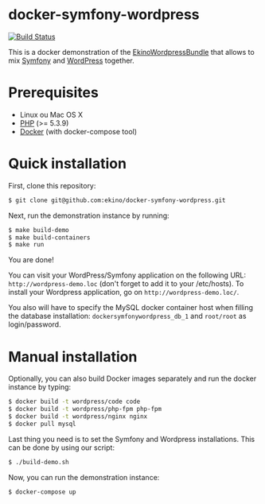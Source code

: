 docker-symfony-wordpress
========================

[![Build Status](https://secure.travis-ci.org/ekino/docker-symfony-wordpress.png?branch=master)](http://travis-ci.org/ekino/docker-symfony-wordpress)

This is a docker demonstration of the [EkinoWordpressBundle](http://open.ekino.com/EkinoWordpressBundle/) that allows to mix [Symfony](https://www.symfony.com) and [WordPress](https://www.wordpress.org) together.

# Prerequisites

* Linux ou Mac OS X
* [PHP](http://www.php.net) (>= 5.3.9)
* [Docker](https://docs.docker.com/compose/install/) (with docker-compose tool)

# Quick installation

First, clone this repository:

```bash
$ git clone git@github.com:ekino/docker-symfony-wordpress.git
```

Next, run the demonstration instance by running:

```bash
$ make build-demo
$ make build-containers
$ make run
```

You are done!

You can visit your WordPress/Symfony application on the following URL: `http://wordpress-demo.loc` (don't forget to add it to your /etc/hosts). To install your Wordpress application, go on `http://wordpress-demo.loc/`.

You also will have to specify the MySQL docker container host when filling the database installation: `dockersymfonywordpress_db_1` and `root/root` as login/password.

# Manual installation

Optionally, you can also build Docker images separately and run the docker instance by typing:

```bash
$ docker build -t wordpress/code code
$ docker build -t wordpress/php-fpm php-fpm
$ docker build -t wordpress/nginx nginx
$ docker pull mysql
```

Last thing you need is to set the Symfony and Wordpress installations. This can be done by using our script:

```bash
$ ./build-demo.sh
```

Now, you can run the demonstration instance:

```bash
$ docker-compose up
```